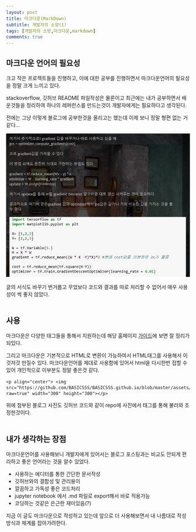 ```yaml
---
layout: post
title: 마크다운(MarkDown)
subtitle: 개발자의 소양(1)
tags: [개발자의 소양,마크다운,markdown]
comments: true
---
```


## 마크다운 언어의 필요성


크고 작은 프로젝트들을 진행하고, 이에 대한 공부를 진행하면서 마크다운언어의 필요성을 정말 크게 느끼고 있다. 

stackoverflow, 깃허브 README 파일작성은 물론이고 최근에는 내가 공부하면서 배운것들을 정리하여 하나의 레퍼런스를 만드는것이 개발자에게는 필요하다고 생각된다.

전에는 그냥 이렇게 블로그에 공부한것을 올리고는 했는데 이제 보니 정말 형편 없는 거 같다...
<p align="center"> <img src="https://github.com/BASICSSS/BASICSSS.github.io/blob/master/assets/img/post_img/blog3.JPG?raw=true"> </p>

<!-- 마운트 방식
![image description](https://github.com/BASICSSS/BASICSSS.github.io/blob/master/assets/img/post_img/blog3.JPG?raw=true){: width="200" height'="200"}
-->

글의 서식도 바꾸기 번거롭고 무었보다 코드와 결과를 따로 처리할 수 없어서 매우 사용성이 썩 좋지 않았다.
<br><br/>
## 사용

마크다운은 다양한 태그들을 통해서 지원하는데 해당 홈페이지 [가이드](https://guides.github.com/features/mastering-markdown/)에 보면 잘 정리가 되있다.

그리고 마크다운은 기본적으로 HTML로 변환이 가능하여서 HTML태그를 사용해서 이것저것 만질수 있다. 
마크다운언어를 제대로 사용함에 있어서 html을 다시한번 접할 수 있어 개인적으로 이부분도 정말 좋은것 같다.
<!-- <p align="center"> <img src="https://github.com/BASICSSS/BASICSSS.github.io/blob/master/assets/img/post_img/blog2.JPG?raw=true" width="300" height="300"> </p> -->

```
<p align="center"> <img src="https://github.com/BASICSSS/BASICSSS.github.io/blob/master/assets/img/post_img/blog.JPG?raw=true" width="300" height="300"></p>
```
위에 첨부된 블로그 사진도 깃허브 코드와 같이 repo에 사진에서 태그를 통해 불러와 조정한것이다.
<br><br/>
## 내가 생각하는 장점

마크다운언어를 사용해보니 개발자에게 있어서는 블로그 포스팅과는 비교도 안되게 편리하고 좋은 언어라는 것을 알수 있었다.

* 사용하는 에디터를 통한 간단한 문서작성
* 깃허브와의 결합성 및 관리용이
* 깔끔하고 가독성 좋은 코드처리
* jupyter notebook 에서 .md 파일로 export해서 바로 적용가능
* 코딩하는 것같은 은근한 재미있음(?)


지금 이 글도 마크다운으로 작성하고 있는데 앞으로 더 사용해보면서 내 나름대로 작성방식과 체계를 잡아가려한다.

